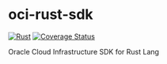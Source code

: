 # oci-rust-sdk

[![Rust](https://github.com/digital-divas/oci-rust-sdk/actions/workflows/rust.yml/badge.svg)](https://github.com/digital-divas/oci-rust-sdk/actions/workflows/rust.yml)
[![Coverage Status](https://coveralls.io/repos/github/digital-divas/oci-rust-sdk/badge.svg?branch=master)](https://coveralls.io/github/digital-divas/oci-rust-sdk?branch=master)

 Oracle Cloud Infrastructure SDK for Rust Lang 
